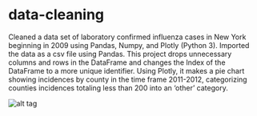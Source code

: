 # data-cleaning
Cleaned a data set of laboratory confirmed influenza cases in New York beginning in 2009 using Pandas, Numpy, and Plotly (Python 3). 
Imported the data as a csv file using Pandas.
This project drops unnecessary columns and rows in the DataFrame and changes the Index of the DataFrame to a more unique identifier. 
Using Plotly, it makes a pie chart showing incidences by county in the time frame 2011-2012, categorizing counties incidences totaling less than 200 into an ‘other’ category. 

![alt tag](https://raw.github.com/carlygiusto/data-cleaning/master/graphs/influenza-chart.png)


